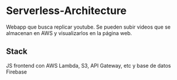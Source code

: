 # Serverless-Architecture

Webapp que busca replicar youtube. Se pueden subir videos que se almacenan en AWS y visualizarlos en la página web.

## Stack

JS frontend con AWS Lambda, S3, API Gateway, etc y base de datos Firebase

